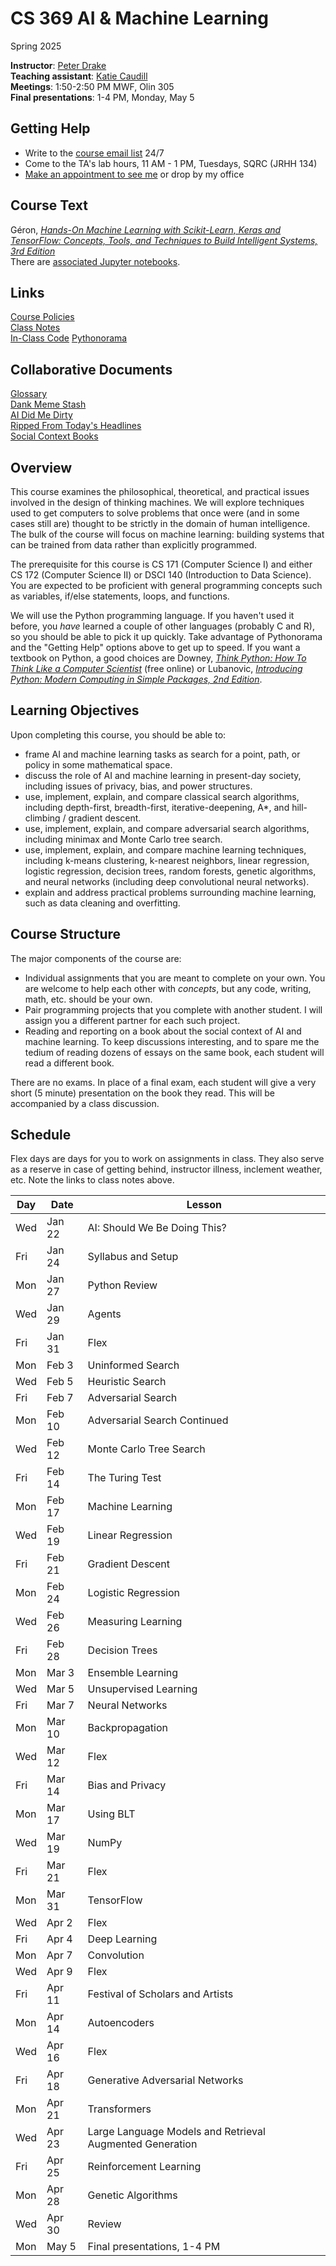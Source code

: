 # CS 369 AI & Machine Learning
Spring 2025

**Instructor**: [Peter Drake](https://sites.google.com/a/lclark.edu/drake/home)  
**Teaching assistant**: [Katie Caudill](kcaudill@lclark.edu)  
**Meetings**: 1:50-2:50 PM MWF, Olin 305  
**Final presentations**: 1-4 PM, Monday, May 5

## Getting Help
* Write to the [course email list](25sp-cs-369-01@lclark.edu) 24/7
* Come to the TA's lab hours, 11 AM - 1 PM, Tuesdays, SQRC (JRHH 134)
* [Make an appointment to see me](https://calendar.app.google/XiynwHJNprXgGxWd8) or drop by my office

## Course Text
Géron, [*Hands-On Machine Learning with Scikit-Learn, Keras and TensorFlow: Concepts, Tools, and Techniques to Build Intelligent Systems, 3rd Edition*](https://www.oreilly.com/library/view/hands-on-machine-learning/9781098125967/)  
There are [associated Jupyter notebooks](https://github.com/ageron/handson-ml3).

## Links
[Course Policies](https://github.com/PeterDrake/drakepedia/blob/master/administrivia/policies.md)  
[Class Notes](https://github.com/PeterDrake/cs369/tree/main/lessons)  
[In-Class Code](https://github.com/PeterDrake/cs369_c25_in_class)
[Pythonorama](https://github.com/alainkaegi/pythonorama/blob/main/README.md)

## Collaborative Documents
[Glossary](https://docs.google.com/document/d/1_yoVjrNlc-iZGAU2MAyLnwFjJ8owK9oDaX6iDiwrOlA/edit?usp=sharing)  
[Dank Meme Stash](https://docs.google.com/document/d/1CbPZrWiyDVGtKfFFkldcgau_IJUd-OSWiIFsNM0GrQA/edit?usp=sharing)  
[AI Did Me Dirty](https://docs.google.com/document/d/1XL65wWGd1h24sOlXcnm6QfR3GhmxIljiUFFUIWV5GZU/edit?usp=sharing)  
[Ripped From Today's Headlines](https://docs.google.com/spreadsheets/d/1k9USK0J5Kcz1fqRcW5kFZiv7lE7XTp8P-JcOX_OpZfc/edit?usp=sharing)  
[Social Context Books](https://docs.google.com/spreadsheets/d/1iMZoGUTiqXl6eZQgCfdbSgisPi7yglwEa_SGP3H9e9Q/edit?usp=sharing)

## Overview
This course examines the philosophical, theoretical, and practical issues involved in the design of thinking machines. We will explore techniques used to get computers to solve problems that once were (and in some cases still are) thought to be strictly in the domain of human intelligence. The bulk of the course will focus on machine learning: building systems that can be trained from data rather than explicitly programmed.

The prerequisite for this course is CS 171 (Computer Science I) and either CS 172 (Computer Science II) or DSCI 140 (Introduction to Data Science). You are expected to be proficient with general programming concepts such as variables, if/else statements, loops, and functions.

We will use the Python programming language. If you haven't used it before, you *have* learned a couple of other languages (probably C and R), so you should be able to pick it up quickly. Take advantage of Pythonorama and the "Getting Help" options above to get up to speed. If you want a textbook on Python, a good choices are Downey, [*Think Python: How To Think Like a Computer Scientist*](https://allendowney.github.io/ThinkPython/index.html) (free online) or Lubanovic, [*Introducing Python: Modern Computing in Simple Packages, 2nd Edition*](http://shop.oreilly.com/product/0636920252528.do).

## Learning Objectives
Upon completing this course, you should be able to:

* frame AI and machine learning tasks as search for a point, path, or policy in some mathematical space.
* discuss the role of AI and machine learning in present-day society, including issues of privacy, bias, and power structures.
* use, implement, explain, and compare classical search algorithms, including depth-first, breadth-first, iterative-deepening, A*, and hill-climbing / gradient descent.
* use, implement, explain, and compare adversarial search algorithms, including minimax and Monte Carlo tree search.
* use, implement, explain, and compare machine learning techniques, including k-means clustering, k-nearest neighbors, linear regression, logistic regression, decision trees, random forests, genetic algorithms, and neural networks (including deep convolutional neural networks).
* explain and address practical problems surrounding machine learning, such as data cleaning and overfitting.

## Course Structure
The major components of the course are:
* Individual assignments that you are meant to complete on your own. You are welcome to help each other with *concepts*, but any code, writing, math, etc. should be your own.
* Pair programming projects that you complete with another student. I will assign you a different partner for each such project.
* Reading and reporting on a book about the social context of AI and machine learning. To keep discussions interesting, and to spare me the tedium of reading dozens of essays on the same book, each student will read a different book.

There are no exams. In place of a final exam, each student will give a very short (5 minute) presentation on the book they read. This will be accompanied by a class discussion.

## Schedule
Flex days are days for you to work on assignments in class. They also serve as a reserve in case of getting behind,
instructor illness, inclement weather, etc. Note the links to class notes above.

| Day | Date   | Lesson                                                   |
|-----|--------|----------------------------------------------------------|
| Wed | Jan 22 | AI: Should We Be Doing This?                             |
| Fri | Jan 24 | Syllabus and Setup                                       |
| Mon | Jan 27 | Python Review                                            |
| Wed | Jan 29 | Agents                                                   |
| Fri | Jan 31 | Flex                                                     |
| Mon | Feb 3  | Uninformed Search                                        |
| Wed | Feb 5  | Heuristic Search                                         |
| Fri | Feb 7  | Adversarial Search                                       |
| Mon | Feb 10 | Adversarial Search Continued                             |
| Wed | Feb 12 | Monte Carlo Tree Search                                  |
| Fri | Feb 14 | The Turing Test                                          |
| Mon | Feb 17 | Machine Learning                                         |
| Wed | Feb 19 | Linear Regression                                        |
| Fri | Feb 21 | Gradient Descent                                         |
| Mon | Feb 24 | Logistic Regression                                      |
| Wed | Feb 26 | Measuring Learning                                       |
| Fri | Feb 28 | Decision Trees                                           |
| Mon | Mar 3  | Ensemble Learning                                        |
| Wed | Mar 5  | Unsupervised Learning                                    |
| Fri | Mar 7  | Neural Networks                                          |
| Mon | Mar 10 | Backpropagation                                          |
| Wed | Mar 12 | Flex                                                     |
| Fri | Mar 14 | Bias and Privacy                                         |
| Mon | Mar 17 | Using BLT                                                |
| Wed | Mar 19 | NumPy                                                    |
| Fri | Mar 21 | Flex                                                     |
| Mon | Mar 31 | TensorFlow                                               |
| Wed | Apr 2  | Flex                                                     |
| Fri | Apr 4  | Deep Learning                                            |
| Mon | Apr 7  | Convolution                                              |
| Wed | Apr 9  | Flex                                                     |
| Fri | Apr 11 | Festival of Scholars and Artists                         |
| Mon | Apr 14 | Autoencoders                                             |
| Wed | Apr 16 | Flex                                                     |
| Fri | Apr 18 | Generative Adversarial Networks                          |
| Mon | Apr 21 | Transformers                                             |
| Wed | Apr 23 | Large Language Models and Retrieval Augmented Generation |
| Fri | Apr 25 | Reinforcement Learning                                   |
| Mon | Apr 28 | Genetic Algorithms                                       |
| Wed | Apr 30 | Review                                                   |
| Mon | May 5  | Final presentations, 1-4 PM                              |

